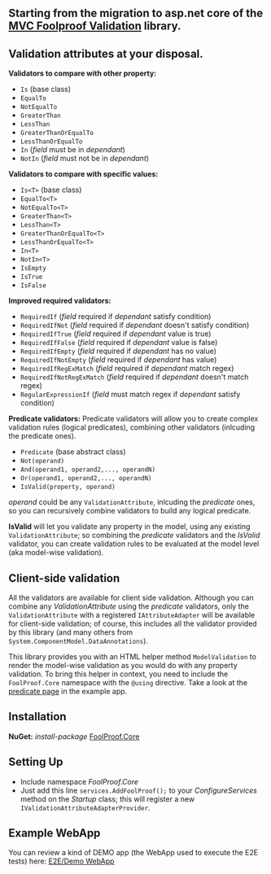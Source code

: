 ## Starting from the migration to asp.net core of the [MVC Foolproof Validation](https://codeplexarchive.org/project/foolproof) library. 

## Validation attributes at your disposal.

**Validators to compare with other property:**
+ `Is` (base class)
+ `EqualTo`
+ `NotEqualTo`
+ `GreaterThan`
+ `LessThan`
+ `GreaterThanOrEqualTo`
+ `LessThanOrEqualTo`
+ `In` (*field* must be in *dependant*)
+ `NotIn` (*field* must not be in *dependant*)

**Validators to compare with specific values:**
+ `Is<T>` (base class)
+ `EqualTo<T>`
+ `NotEqualTo<T>`
+ `GreaterThan<T>`
+ `LessThan<T>`
+ `GreaterThanOrEqualTo<T>`
+ `LessThanOrEqualTo<T>`
+ `In<T>`
+ `NotIn<T>`
+ `IsEmpty`
+ `IsTrue`
+ `IsFalse`

**Improved required validators:**
+ `RequiredIf`              (*field* required if *dependant* satisfy condition)
+ `RequiredIfNot`           (*field* required if *dependant* doesn't satisfy condition)
+ `RequiredIfTrue`          (*field* required if *dependant* value is true)
+ `RequiredIfFalse`         (*field* required if *dependant* value is false)
+ `RequiredIfEmpty`         (*field* required if *dependant* has no value)
+ `RequiredIfNotEmpty`      (*field* required if *dependant* has value)
+ `RequiredIfRegExMatch`    (*field* required if *dependant* match regex)
+ `RequiredIfNotRegExMatch` (*field* required if *dependant* doesn't match regex)
+ `RegularExpressionIf`     (*field* must match regex if *dependant* satisfy condition)

**Predicate validators:** Predicate validators will allow you to create complex validation rules (logical predicates), 
combining other validators (inlcuding the predicate ones).
+ `Predicate` (base abstract class)
+ `Not(operand)`
+ `And(operand1, operand2,..., operandN)` 
+ `Or(operand1, operand2,..., operandN)`
+ `IsValid(property, operand)`

*operand* could be any `ValidationAttribute`, inlcuding the *predicate* ones, so you can recursively combine validators 
to build any logical predicate.

**IsValid** will let you validate any property in the model, using any existing `ValidationAttribute`; so combining the 
*predicate* validators and the *IsValid* validator, you can create validation rules to be evaluated at the model 
level (aka model-wise validation).

## Client-side validation

All the validators are available for client side validation.
Although you can combine any *ValidationAttribute* using the *predicate* validators, only the `ValidationAttribute` with 
a registered `IAttributeAdapter` will be available for client-side validation; of course, this includes all the validator provided by 
this library (and many others from `System.ComponentModel.DataAnnotations`).

This library provides you with an HTML helper method `ModelValidation` to render the model-wise validation as you would do with any
property validation. To bring this helper in context, you need to include the `FoolProof.Core` namespace with the `@using` directive.
Take a look at the [predicate page](http://foolproofcore.tryasp.net/predicate) in the example app.

## Installation

**NuGet:** _install-package_ [FoolProof.Core](https://www.nuget.org/packages/FoolProof.Core "FoolProof.Core nuget package URL")

## Setting Up

+ Include namespace  _FoolProof.Core_
+ Just add this line `services.AddFoolProof();` to your _ConfigureServices_ method on the _Startup_ class; this will register a new `IValidationAttributeAdapterProvider`.

## Example WebApp

You can review a kind of DEMO app (the WebApp used to execute the E2E tests) here: [E2E/Demo WebApp](http://rpgkaiser.github.io/FoolProof.Core "E2E/Demo WebApp URL")
